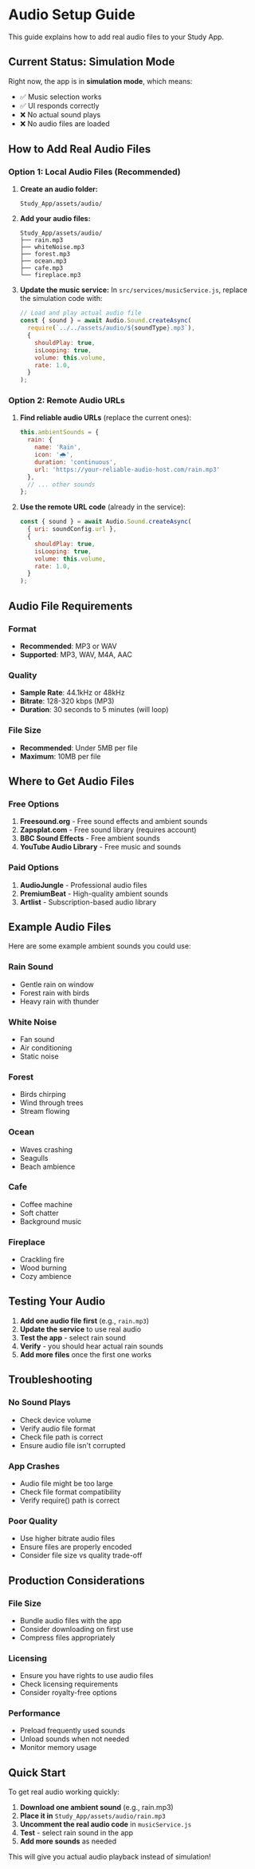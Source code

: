 # Audio Setup Guide

This guide explains how to add real audio files to your Study App.

## Current Status: Simulation Mode

Right now, the app is in **simulation mode**, which means:
- ✅ Music selection works
- ✅ UI responds correctly
- ❌ No actual sound plays
- ❌ No audio files are loaded

## How to Add Real Audio Files

### Option 1: Local Audio Files (Recommended)

1. **Create an audio folder:**
   ```
   Study_App/assets/audio/
   ```

2. **Add your audio files:**
   ```
   Study_App/assets/audio/
   ├── rain.mp3
   ├── whiteNoise.mp3
   ├── forest.mp3
   ├── ocean.mp3
   ├── cafe.mp3
   └── fireplace.mp3
   ```

3. **Update the music service:**
   In `src/services/musicService.js`, replace the simulation code with:
   ```javascript
   // Load and play actual audio file
   const { sound } = await Audio.Sound.createAsync(
     require(`../../assets/audio/${soundType}.mp3`),
     { 
       shouldPlay: true,
       isLooping: true,
       volume: this.volume,
       rate: 1.0,
     }
   );
   ```

### Option 2: Remote Audio URLs

1. **Find reliable audio URLs** (replace the current ones):
   ```javascript
   this.ambientSounds = {
     rain: { 
       name: 'Rain', 
       icon: '🌧️', 
       duration: 'continuous',
       url: 'https://your-reliable-audio-host.com/rain.mp3'
     },
     // ... other sounds
   };
   ```

2. **Use the remote URL code** (already in the service):
   ```javascript
   const { sound } = await Audio.Sound.createAsync(
     { uri: soundConfig.url },
     { 
       shouldPlay: true,
       isLooping: true,
       volume: this.volume,
       rate: 1.0,
     }
   );
   ```

## Audio File Requirements

### Format
- **Recommended**: MP3 or WAV
- **Supported**: MP3, WAV, M4A, AAC

### Quality
- **Sample Rate**: 44.1kHz or 48kHz
- **Bitrate**: 128-320 kbps (MP3)
- **Duration**: 30 seconds to 5 minutes (will loop)

### File Size
- **Recommended**: Under 5MB per file
- **Maximum**: 10MB per file

## Where to Get Audio Files

### Free Options
1. **Freesound.org** - Free sound effects and ambient sounds
2. **Zapsplat.com** - Free sound library (requires account)
3. **BBC Sound Effects** - Free ambient sounds
4. **YouTube Audio Library** - Free music and sounds

### Paid Options
1. **AudioJungle** - Professional audio files
2. **PremiumBeat** - High-quality ambient sounds
3. **Artlist** - Subscription-based audio library

## Example Audio Files

Here are some example ambient sounds you could use:

### Rain Sound
- Gentle rain on window
- Forest rain with birds
- Heavy rain with thunder

### White Noise
- Fan sound
- Air conditioning
- Static noise

### Forest
- Birds chirping
- Wind through trees
- Stream flowing

### Ocean
- Waves crashing
- Seagulls
- Beach ambience

### Cafe
- Coffee machine
- Soft chatter
- Background music

### Fireplace
- Crackling fire
- Wood burning
- Cozy ambience

## Testing Your Audio

1. **Add one audio file first** (e.g., `rain.mp3`)
2. **Update the service** to use real audio
3. **Test the app** - select rain sound
4. **Verify** - you should hear actual rain sounds
5. **Add more files** once the first one works

## Troubleshooting

### No Sound Plays
- Check device volume
- Verify audio file format
- Check file path is correct
- Ensure audio file isn't corrupted

### App Crashes
- Audio file might be too large
- Check file format compatibility
- Verify require() path is correct

### Poor Quality
- Use higher bitrate audio files
- Ensure files are properly encoded
- Consider file size vs quality trade-off

## Production Considerations

### File Size
- Bundle audio files with the app
- Consider downloading on first use
- Compress files appropriately

### Licensing
- Ensure you have rights to use audio files
- Check licensing requirements
- Consider royalty-free options

### Performance
- Preload frequently used sounds
- Unload sounds when not needed
- Monitor memory usage

## Quick Start

To get real audio working quickly:

1. **Download one ambient sound** (e.g., rain.mp3)
2. **Place it in** `Study_App/assets/audio/rain.mp3`
3. **Uncomment the real audio code** in `musicService.js`
4. **Test** - select rain sound in the app
5. **Add more sounds** as needed

This will give you actual audio playback instead of simulation! 